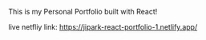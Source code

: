 This is my Personal Portfolio built with React!

live netfliy link: https://jipark-react-portfolio-1.netlify.app/